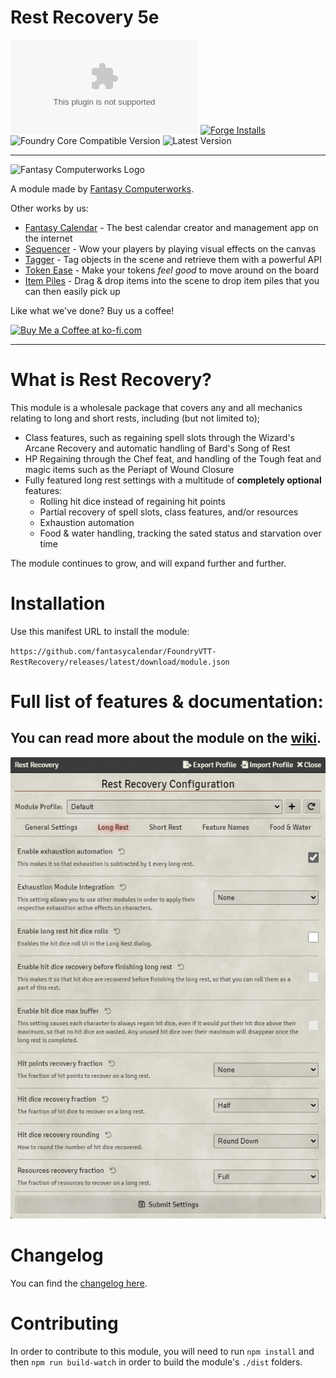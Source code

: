 # Rest Recovery 5e

![Latest Release Download Count](https://img.shields.io/github/downloads/fantasycalendar/FoundryVTT-RestRecovery/latest/module.zip?color=2b82fc&label=DOWNLOADS&style=for-the-badge) [![Forge Installs](https://img.shields.io/badge/dynamic/json?label=Forge%20Installs&query=package.installs&suffix=%25&url=https%3A%2F%2Fforge-vtt.com%2Fapi%2Fbazaar%2Fpackage%2Frest-recovery&colorB=006400&style=for-the-badge)](https://forge-vtt.com/bazaar#package=rest-recovery) ![Foundry Core Compatible Version](https://img.shields.io/badge/dynamic/json.svg?url=https%3A%2F%2Fgithub.com%2Ffantasycalendar%2FFoundryVTT-RestRecovery%2Freleases%2Flatest%2Fdownload%2Fmodule.json&label=Foundry%20Version&query=$.compatibleCoreVersion&colorB=orange&style=for-the-badge) ![Latest Version](https://img.shields.io/badge/dynamic/json.svg?url=https%3A%2F%2Fgithub.com%2Ffantasycalendar%2FFoundryVTT-RestRecovery%2Freleases%2Flatest%2Fdownload%2Fmodule.json&label=Latest%20Release&prefix=v&query=$.version&colorB=red&style=for-the-badge)

---

<img src="https://app.fantasy-calendar.com/resources/computerworks-logo-full.png" alt="Fantasy Computerworks Logo" style="width:250px;"/>

A module made by [Fantasy Computerworks](http://fantasycomputer.works/).

Other works by us:

- [Fantasy Calendar](https://app.fantasy-calendar.com) - The best calendar creator and management app on the internet
- [Sequencer](https://foundryvtt.com/packages/sequencer) - Wow your players by playing visual effects on the canvas
- [Tagger](https://foundryvtt.com/packages/tagger) - Tag objects in the scene and retrieve them with a powerful API
- [Token Ease](https://foundryvtt.com/packages/token-ease) - Make your tokens _feel good_ to move around on the board
- [Item Piles](https://foundryvtt.com/packages/item-piles) - Drag & drop items into the scene to drop item piles that you can then easily pick up

Like what we've done? Buy us a coffee!

<a href='https://ko-fi.com/H2H2LCCQ' target='_blank'><img height='36' style='border:0px;height:36px;' src='https://cdn.ko-fi.com/cdn/kofi1.png?v=3' border='0' alt='Buy Me a Coffee at ko-fi.com' /></a>

---

# What is Rest Recovery?

This module is a wholesale package that covers any and all mechanics relating to long and short rests, including (but not limited to);

* Class features, such as regaining spell slots through the Wizard's Arcane Recovery and automatic handling of Bard's Song of Rest
* HP Regaining through the Chef feat, and handling of the Tough feat and magic items such as the Periapt of Wound Closure
* Fully featured long rest settings with a multitude of **completely optional** features:
  * Rolling hit dice instead of regaining hit points
  * Partial recovery of spell slots, class features, and/or resources
  * Exhaustion automation
  * Food & water handling, tracking the sated status and starvation over time

The module continues to grow, and will expand further and further.

# Installation
Use this manifest URL to install the module:

`https://github.com/fantasycalendar/FoundryVTT-RestRecovery/releases/latest/download/module.json`

# Full list of features & documentation:

## You can read more about the module on the [wiki](https://github.com/fantasycalendar/FoundryVTT-RestRecovery/wiki).

![Image of the Rest Recovery 5e long rest settings](docs/rest-rules.png)


# Changelog

You can find the [changelog here](changelog.md).


# Contributing

In order to contribute to this module, you will need to run `npm install` and then `npm run build-watch` in order to build the module's `./dist` folders.
